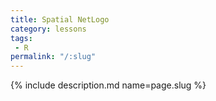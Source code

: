 ```yaml
---
title: Spatial NetLogo
category: lessons
tags:
 - R
permalink: "/:slug"
---
```

{% include description.md name=page.slug %}
